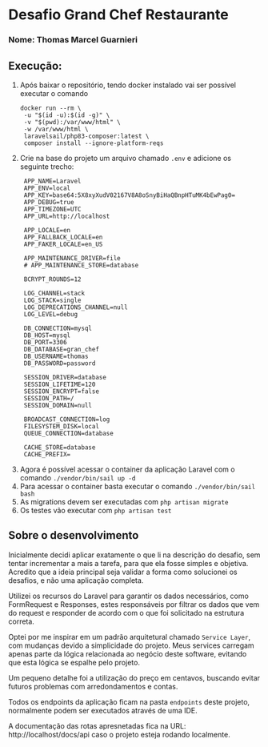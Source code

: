 # Desafio Grand Chef Restaurante
### Nome: Thomas Marcel Guarnieri

## Execução:
1. Após baixar o repositório, tendo docker instalado vai ser possível executar o comando
   ```
   docker run --rm \
    -u "$(id -u):$(id -g)" \
    -v "$(pwd):/var/www/html" \
    -w /var/www/html \
    laravelsail/php83-composer:latest \
    composer install --ignore-platform-reqs 
   ```
2. Crie na base do projeto um arquivo chamado `.env` e adicione os seguinte trecho:
   ```
    APP_NAME=Laravel
    APP_ENV=local
    APP_KEY=base64:5X8xyXudV02167V8A8oSnyBiHaQBnpHTuMK4bEwPag0=
    APP_DEBUG=true
    APP_TIMEZONE=UTC
    APP_URL=http://localhost
    
    APP_LOCALE=en
    APP_FALLBACK_LOCALE=en
    APP_FAKER_LOCALE=en_US
    
    APP_MAINTENANCE_DRIVER=file
    # APP_MAINTENANCE_STORE=database
    
    BCRYPT_ROUNDS=12
    
    LOG_CHANNEL=stack
    LOG_STACK=single
    LOG_DEPRECATIONS_CHANNEL=null
    LOG_LEVEL=debug
    
    DB_CONNECTION=mysql
    DB_HOST=mysql
    DB_PORT=3306
    DB_DATABASE=gran_chef
    DB_USERNAME=thomas
    DB_PASSWORD=password
    
    SESSION_DRIVER=database
    SESSION_LIFETIME=120
    SESSION_ENCRYPT=false
    SESSION_PATH=/
    SESSION_DOMAIN=null
    
    BROADCAST_CONNECTION=log
    FILESYSTEM_DISK=local
    QUEUE_CONNECTION=database
    
    CACHE_STORE=database
    CACHE_PREFIX=

    ```
3. Agora é possível acessar o container da aplicação Laravel com o comando `./vendor/bin/sail up -d`
4. Para acessar o container basta executar o comando `./vendor/bin/sail bash`
5. As migrations devem ser executadas com `php artisan migrate`
6. Os testes vão executar com `php artisan test`

## Sobre o desenvolvimento
Inicialmente decidi aplicar exatamente o que li na descrição do desafio, sem tentar incrementar a mais a tarefa, para que ela fosse simples e objetiva. Acredito que a ideia principal seja validar a forma como solucionei os desafios, e não uma aplicação completa.

Utilizei os recursos do Laravel para garantir os dados necessários, como FormRequest e Responses, estes responsáveis por filtrar os dados que vem do request e responder de acordo com o que foi solicitado na estrutura correta.

Optei por me inspirar em um padrão arquitetural chamado `Service Layer`, com mudanças devido a simplicidade do projeto. Meus services carregam apenas parte da lógica relacionada ao negócio deste software, evitando que esta lógica se espalhe pelo projeto. 

Um pequeno detalhe foi a utilização do preço em centavos, buscando evitar futuros problemas com arredondamentos e contas.

Todos os endpoints da aplicação ficam na pasta `endpoints` deste projeto, normalmente podem ser executados através de uma IDE.

A documentação das rotas apresnetadas fica na URL: http://localhost/docs/api caso o projeto esteja rodando localmente. 


